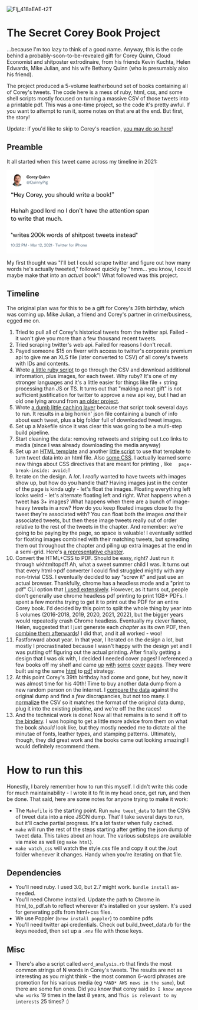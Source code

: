 ![Flj_418aEAE-t2T](https://user-images.githubusercontent.com/820965/227816251-a6107583-b1a3-4a58-b7fa-9f3c3965cba2.jpg)



# The Secret Corey Book Project

...because I'm too lazy to think of a good name.  Anyway, this is the code behind a probably-soon-to-be-revealed gift for Corey Quinn, Cloud Economist and shitposter extrodinaire, from his friends Kevin Kuchta, Helen Edwards, Mike Julian, and his wife Bethany Quinn (who is presumably also his friend).

The project produced a 5-volume leatherbound set of books containing all of Corey's tweets.  The code here is a mess of ruby, html, css, and some shell scripts mostly focused on turning a massive CSV of those tweets into a printable pdf.  This was a one-time project, so the code it's pretty awful.  If you want to attempt to run it, some notes on that are at the end.  But first, the story!

Update: if you'd like to skip to Corey's reaction, [you may do so here](https://twitter.com/QuinnyPig/status/1610317856876683264)!

## Preamble
It all started when this tweet came across my timeline in 2021:

<img src="https://github.com/kkuchta/secret_twitter_book/blob/main/initial_tweet_image.png" width=400 />

My first thought was "I'll bet I could scrape twitter and figure out how many words he's actually tweeted," followed quickly by "hmm... you know, I could maybe make that into an *actual* book"!  What followed was this project.

## Timeline
The original plan was for this to be a gift for Corey's 39th birthday, which was coming up.  Mike Julian, a friend and Corey's partner in crime/business, egged me on.

1. Tried to pull all of Corey's historical tweets from the twitter api.  Failed - it won't give you more than a few thousand recent tweets.
2. Tried scraping twitter's web api.  Failed for reasons I don't recall.
3. Payed someone $15 on fiverr with access to twitter's corporate premium api to give me an XLS file (later converted to CSV) of all corey's tweets with IDs and contents.
4. Wrote [a little ruby script](https://github.com/kkuchta/secret_twitter_book/blob/main/build_tweet_data.rb) to go through the CSV and download additional information, plus images, for each tweet.  Why ruby?  It's one of my stronger languages and it's a little easier for things like file + string processing than JS or TS.  It turns out that "making a neat gift" is not sufficient justification for twitter to approve a new api key, but I had an old one lying around from [an older project](https://github.com/kkuchta/lyric_bot).
5. Wrote [a dumb little caching layer](https://github.com/kkuchta/secret_twitter_book/blob/main/cache.rb) because that script took several days to run.  It results in a big honkin' json file containing a bunch of info about each tweet, plus a big folder full of downloaded tweet images.
6. Set up a Makefile since it was clear this was going to be a multi-step build pipeline.
7. Start cleaning the data: removing retweets and striping out t.co links to media (since I was already downloading the media anyway)
8. Set up an [HTML template](https://github.com/kkuchta/secret_twitter_book/blob/main/book_template.html.erb) and another [little script](https://github.com/kkuchta/secret_twitter_book/blob/main/build_books.rb) to use that template to turn tweet data into an html file.  Also [some CSS](https://github.com/kkuchta/secret_twitter_book/blob/main/style.css).  I actually learned some new things about CSS directives that are meant for printing , like `  page-break-inside: avoid;`!
9. Iterate on the design.  A *lot*.  I *really* wanted to have tweets with images show up, but how do you handle that?  Having images just in the center of the page is kinda ugly - let's float the images.  Floating everything left looks weird - let's alternate floating left and right.  What happens when a tweet has 3+ images?  What happens when there are a bunch of image-heavy tweets in a row?  How do you keep floated images close to the tweet they're associated with?  You can float both the images *and* their associated tweets, but then these image tweets really out of order relative to the rest of the tweets in the chapter.  And remember: we're going to be paying by the page, so space is valuable!  I eventually settled for floating images combined with their matching tweets, but spreading them out throughout the chapter and piling up extra images at the end in a semi-grid.  Here's [a representative chapter](https://github.com/kkuchta/secret_twitter_book/blob/main/sample/book_16_11.pdf).
10. Convert the HTML+CSS to PDF.  Should be easy, right?  Just run it through wkhtmltopdf!  Ah, what a sweet summer child I was.  It turns out that every html->pdf converter I could find struggled mightly with any non-trivial CSS.  I eventually decided to say "screw it" and just use an actual browser.  Thankfully, chrome has a headless mode and a "print to pdf" CLI option that [I used extensively](https://github.com/kkuchta/secret_twitter_book/blob/main/html_to_pdf.sh).  However, as it turns out, people don't generally use chrome headless pdf printing to print 1GB+ PDFs.  I spent a few months trying to get it to print out the PDF for an entire Corey book.  I'd decided by this point to split the whole thing by year into 5 volumes (2016-2018, 2019, 2020, 2021, 2022), but the bigger years would repeatedly crash Chrome headless.  Eventually my clever fiance, Helen, suggested that I just generate each *chapter* as its own PDF, then [combine them afterwards](https://github.com/kkuchta/secret_twitter_book/blob/main/compare_tweets.rb)!  I did that, and it all worked - woo!
11. Fastforward about year.  In that year, I iterated on the design a lot, but mostly I procrastinated because I wasn't happy with the design yet and I was putting off figuring out the actual printing.  After finally getting a design that I was ok with, I decided I needed cover pages!  I referenced a few books off my shelf and came [up](https://github.com/kkuchta/secret_twitter_book/blob/main/sample/cover_page_0_book_1.pdf) [with](https://github.com/kkuchta/secret_twitter_book/blob/main/sample/cover_page_1_book_1.pdf) [some](https://github.com/kkuchta/secret_twitter_book/blob/main/sample/cover_page_2_book_1.pdf) [cover](https://github.com/kkuchta/secret_twitter_book/blob/main/sample/cover_page_3_book_1.pdf) [pages](https://github.com/kkuchta/secret_twitter_book/blob/main/sample/cover_page_4_book_1.pdf).  They were built using the same [html](https://github.com/kkuchta/secret_twitter_book/blob/main/cover_page_2.html.erb) to [pdf](https://github.com/kkuchta/secret_twitter_book/blob/main/build_cover_pdf.sh) strategy.
12. At this point Corey's 39th birthday had come and gone, but hey, now it was almost time for his 40th!  Time to buy another data dump from a new random person on the internet.  I [compare the data](https://github.com/kkuchta/secret_twitter_book/blob/main/compare_tweets.rb) against the original dump and find a *few* discrapancies, but not too many.  I [normalize](https://github.com/kkuchta/secret_twitter_book/blob/main/normalize_updated_tweets.rb) the CSV so it matches the format of the original data dump, plug it into the existing pipeline, and we're off the the races!
13. And the technical work is done!  Now all that remains is to send it off to [the bindery](https://www.grimmbindery.com/).  I was hoping to get a little more advice from them on what the book *should* look like, but they mostly needed me to dictate all the minutae of fonts, leather types, and stamping patterns. Ultimately, though, they did great work and the books came out looking amazing!  I would definitely recommend them.

# How to run this
Honestly, I barely remember how to run this myself.  I didn't write this code for much maintainability - I wrote it to fit in my head once, get run, and then be done.  That said, here are some notes for anyone trying to make it work:

- The `Makefile` is the starting point.  Run `make tweet_data` to turn the CSVs of tweet data into a nice JSON dump.  That'll take several days to run, but it'll cache partial progress.  It's a lot faster when fully cached.
- `make` will run the rest of the steps starting after getting the json dump of tweet data.  This takes about an hour.  The various substeps are available via make as well (eg `make html`).
- `make watch_css` will watch the style.css file and copy it out the /out folder whenever it changes.  Handy when you're iterating on that file.

## Dependencies
- You'll need ruby.  I used 3.0, but 2.7 might work.  `bundle install` as-needed.
- You'll need Chrome installed.  Update the path to Chrome in html_to_pdf.sh to reflect wherever it's installed on your system.  It's used for generating pdfs from html+css files.
- We use Poppler (`brew install poppler`) to combine pdfs
- You'll need twitter api credentials.  Check out build_tweet_data.rb for the keys needed, then set up a `.env` file with those keys.


## Misc
- There's also a script called `word_analysis.rb` that finds the most common strings of N words in Corey's tweets.  The results are not as interesting as you might think - the most common 6-word phrases are promotion for his various media (eg `*AND* AWS news in the same`), but there are some fun ones.  Did you know that corey said `Do I know anyone who works` 19 times in the last 8 years, and `This is relevant to my interests` 25 times?  :)
